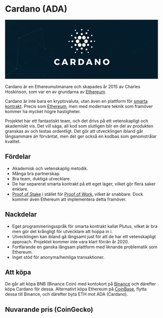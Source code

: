 # Cardano (ADA)

![Cardano](../img/cardano.png 'Cardano')

Cardano är en Ethereumutmanare och skapades år 2015 av Charles Hoskinson, som var en av grundarna av [Ethereum](ethereum.md).

Cardano är inte bara en kryptovaluta, utan även en plattform för [smarta kontrakt](../tekniker/smarta-kontrakt.md). Precis som [Ethereum](ethereum.md), men med modernare teknik som framöver kommer ha mycket högre hastigheter.

Projektet har ett fantastiskt team, och det drivs på ett vetenskapligt och akademiskt vis. Det vill säga, all kod som slutligen blir en del av produkten granskas av och testas ordentligt. Det gör att utvecklingen ibland går långsammare än förväntat, men det ger också en kodbas som genomstrålar kvalitet.

## Fördelar

-   Akademisk och vetenskaplig metodik.
-   Många bra partnerskap.
-   Bra team, duktiga utvecklare.
-   De har separerat smarta kontrakt på ett eget lager, vilket gör flera saker enklare.
-   [Proof of Stake](../tekniker/proof-of-stake.md) i stället för [Proof of Work](../tekniker/proof-of-work.md), vilket är snabbare. Dock kommer även Ethereum att implementera detta framöver.

## Nackdelar

-   Eget programmeringsspråk för smarta kontrakt kallat Plutus, vilket är bra men gör det krångligt för utvecklare att hoppa in i.
-   Utvecklingen kan ibland gå långsamt just för att de har ett vetenskapligt approach. Projektet kommer inte vara klart förrän år 2020.
-   Fortfarande en ganska långsam plattform med liknande problematik som Ethereum.
-   Inget stöd för anonyma/hemliga transaktioner.

## Att köpa

De går att köpa BNB (Binance Coin) med kontokort på [Binance](https://www.binance.com) och därefter köpa Cardano för dessa. Alternativt köpa Ethereum på [CoinBase](https://www.coinbase.com/), flytta dessa till Binance, och därefter byta ETH mot ADA (Cardano).

## Nuvarande pris (CoinGecko)

<coingecko-coin-ticker-widget currency="sek" coin-id="cardano" locale="en"></coingecko-coin-ticker-widget>
